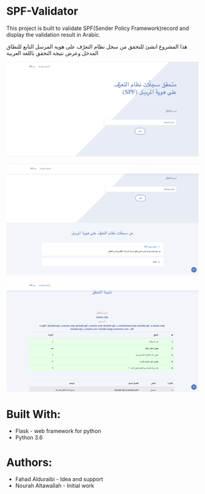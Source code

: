 # SPF-Validator

This project is built to validate SPF(Sender Policy Framework)record and display the validation result in Arabic.

هذا المشروع انشئ للتحقق من سجل نظام التعرّف على هوية المرسل التابع للنطاق المدخل وعرض نتيجة التحقق باللغة العربية 


![home page](/github-images/home.png)

![ques](/github-images/ques.png)

![result](/github-images/result.png)

 
 
# Built With:

* Flask - web framework for python
* Python 3.6

# Authors:

* Fahad Alduraibi - Idea and support
* Nourah Altawallah - Initial work
